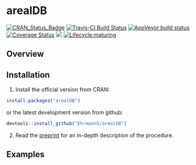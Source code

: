 
<!-- README.md is generated from README.Rmd. Please edit that file -->

# arealDB

[![CRAN\_Status\_Badge](http://www.r-pkg.org/badges/version/arealDB)](https://cran.r-project.org/package=arealDB)
[![Travis-CI Build
Status](https://travis-ci.org/EhrmannS/arealDB.svg?branch=master)](https://travis-ci.org/EhrmannS/arealDB)
[![AppVeyor build
status](https://ci.appveyor.com/api/projects/status/github/EhrmannS/arealDB?branch=master&svg=true)](https://ci.appveyor.com/project/EhrmannS/arealDB)
[![Coverage
Status](https://img.shields.io/codecov/c/github/EhrmannS/arealDB/master.svg)](https://codecov.io/github/EhrmannS/arealDB?branch=master)
[![](http://cranlogs.r-pkg.org/badges/grand-total/arealDB)](https://cran.r-project.org/package=arealDB)
[![Lifecycle:maturing](https://img.shields.io/badge/lifecycle-maturing-blue.svg)](https://www.tidyverse.org/lifecycle/#maturing)

## Overview

## Installation

1)  Install the official version from CRAN:

<!-- end list -->

``` r
install.packages("arealDB")
```

or the latest development version from github:

``` r
devtools::install_github("EhrmannS/arealDB")
```

2)  Read the [preprint](https://arxiv.org/abs/1909.06610) for an
    in-depth description of the procedure.

## Examples
